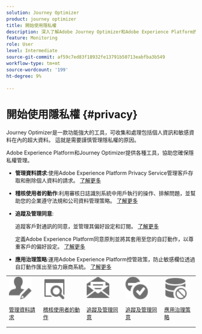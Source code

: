 ```yaml
---
solution: Journey Optimizer
product: journey optimizer
title: 開始使用隱私權
description: 深入了解Adobe Journey Optimizer和Adobe Experience Platform的隱私權。
feature: Monitoring
role: User
level: Intermediate
source-git-commit: af59c7ed83f18932fe13791b50713eabfba3b549
workflow-type: tm+mt
source-wordcount: '199'
ht-degree: 9%

---
```



# 開始使用隱私權 {#privacy}

Journey Optimizer是一款功能強大的工具，可收集和處理包括個人資訊和敏感資料在內的超大資料。 這就是需要謹慎管理隱私權的原因。

Adobe Experience Platform和Journey Optimizer提供各種工具，協助您確保隱私權管理。

* **管理資料請求**:使用Adobe Experience Platform Privacy Service管理客戶存取和刪除個人資料的請求。 [了解更多](requests.md)

* **稽核使用者的動作**:利用審核日誌識別系統中用戶執行的操作、排解問題，並幫助您的企業遵守法規和公司資料管理策略。 [了解更多](audit-logs.md)

* **追蹤及管理同意**:

   追蹤客戶對通訊的同意，並管理其偏好設定和訂閱。 [了解更多](opt-out.md)

   定義Adobe Experience Platform同意原則並將其套用至您的自訂動作，以尊重客戶的偏好設定。 [了解更多](../action/consent.md)

* **應用治理策略**:運用Adobe Experience Platform控管政策，防止敏感欄位透過自訂動作匯出至協力廠商系統。 [了解更多](../action/action-privacy.md)

<table>
<tr>
<td><img src="../assets/do-not-localize/icon-privacy-request.svg" width="60px"><p><a href="requests.md">管理資料請求</a></p></td>
<td><img src="../assets/do-not-localize/icon-privacy-audit.svg" width="60px"><p><a href="audit-logs.md">稽核使用者的動作</a></p></td>
<td><img src="../assets/do-not-localize/icon-privacy-optout.svg" width="60px"><p><a href="opt-out.md">追蹤及管理同意</a></p></td>
<td><img src="../assets/do-not-localize/icon-privacy-consent.svg" width="60px"><p><a href="../action/consent.md">追蹤及管理同意</a></p></td>
<td><img src="../assets/do-not-localize/icon-privacy-governance.svg" width="60px"><p><a href="../action/action-privacy.md">應用治理策略</a></p></td>
</tr>
</table>
